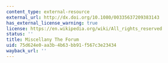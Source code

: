 ```yaml
---
content_type: external-resource
external_url: http://dx.doi.org/10.1080/00335637209383143
has_external_license_warning: true
license: https://en.wikipedia.org/wiki/All_rights_reserved
status: ''
title: Miscellany The Forum
uid: 75d624e0-aa3b-4b63-bb91-f567c3e23434
wayback_url: ''
---
```

